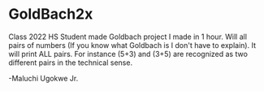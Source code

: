 # GoldBach2x
Class 2022 HS Student made Goldbach project I made in 1 hour. Will all pairs of numbers (If you know what Goldbach is I don't have to explain). It will print ALL pairs. For instance (5+3) and (3+5) are recognized as two different pairs in the technical sense.

-Maluchi Ugokwe Jr.
